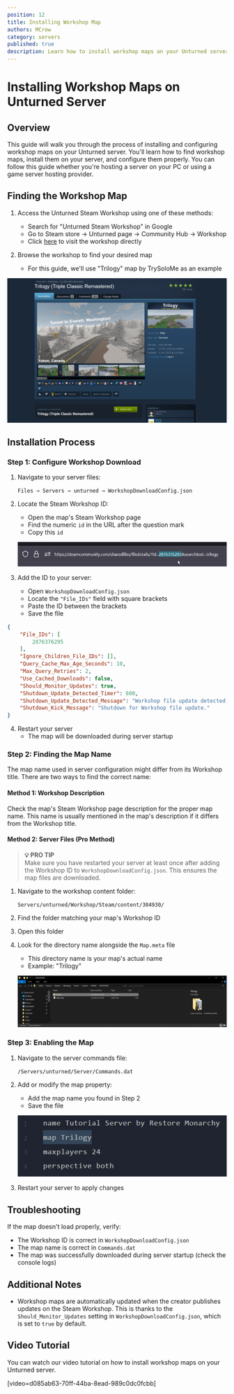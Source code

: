 ```yaml
---
position: 12
title: Installing Workshop Map
authors: MCrow
category: servers
published: true
description: Learn how to install workshop maps on your Unturned server.
---
```


# Installing Workshop Maps on Unturned Server

## Overview
This guide will walk you through the process of installing and configuring workshop maps on your Unturned server. You'll learn how to find workshop maps, install them on your server, and configure them properly. You can follow this guide whether you're hosting a server on your PC or using a game server hosting provider.

## Finding the Workshop Map

1. Access the Unturned Steam Workshop using one of these methods:
   - Search for "Unturned Steam Workshop" in Google
   - Go to Steam store → Unturned page → Community Hub → Workshop
   - Click [here](https://steamcommunity.com/app/304930/workshop/) to visit the workshop directly

2. Browse the workshop to find your desired map
   - For this guide, we'll use "Trilogy" map by TrySoloMe as an example

![Trilogy on Steam Workshop](assets/map_steam_workshop.png)

## Installation Process

### Step 1: Configure Workshop Download

1. Navigate to your server files:
   ```
   Files → Servers → unturned → WorkshopDownloadConfig.json
   ```

2. Locate the Steam Workshop ID:
   - Open the map's Steam Workshop page
   - Find the numeric `id` in the URL after the question mark
   - Copy this `id`

    ![Workshop ID in URL](assets/workshop_item_url.png)

3. Add the ID to your server:
   - Open `WorkshopDownloadConfig.json`
   - Locate the `"File_IDs"` field with square brackets
   - Paste the ID between the brackets
   - Save the file
```json
{
    "File_IDs": [
        2876376295
    ],
    "Ignore_Children_File_IDs": [],
    "Query_Cache_Max_Age_Seconds": 10,
    "Max_Query_Retries": 2,
    "Use_Cached_Downloads": false,
    "Should_Monitor_Updates": true,
    "Shutdown_Update_Detected_Timer": 600,
    "Shutdown_Update_Detected_Message": "Workshop file update detected, shutdown in: {0}",
    "Shutdown_Kick_Message": "Shutdown for Workshop file update."
}
```

4. Restart your server
   - The map will be downloaded during server startup

### Step 2: Finding the Map Name

The map name used in server configuration might differ from its Workshop title. There are two ways to find the correct name:

#### Method 1: Workshop Description
Check the map's Steam Workshop page description for the proper map name. This name is usually mentioned in the map's description if it differs from the Workshop title.

#### Method 2: Server Files (Pro Method)
> **💡 PRO TIP**  
> Make sure you have restarted your server at least once after adding the Workshop ID to `WorkshopDownloadConfig.json`. This ensures the map files are downloaded.

1. Navigate to the workshop content folder:
   ```
   Servers/unturned/Workshop/Steam/content/304930/
   ```
2. Find the folder matching your map's Workshop ID
3. Open this folder
4. Look for the directory name alongside the `Map.meta` file
   - This directory name is your map's actual name
   - Example: "Trilogy"

    ![Trilogy Map Folder](assets/trilogy_in_file_explorer.png)

### Step 3: Enabling the Map

1. Navigate to the server commands file:
   ```
   /Servers/unturned/Server/Commands.dat
   ```

2. Add or modify the map property:
   - Add the map name you found in Step 2
   - Save the file

   ![Trilogy Map in Commands.dat](assets/trilogy_commands_dat.png)

3. Restart your server to apply changes

## Troubleshooting

If the map doesn't load properly, verify:
- The Workshop ID is correct in `WorkshopDownloadConfig.json`
- The map name is correct in `Commands.dat`
- The map was successfully downloaded during server startup (check the console logs)

## Additional Notes
- Workshop maps are automatically updated when the creator publishes updates on the Steam Workshop. This is thanks to the `Should_Monitor_Updates` setting in `WorkshopDownloadConfig.json`, which is set to `true` by default.

## Video Tutorial
You can watch our video tutorial on how to install workshop maps on your Unturned server.

[video=d085ab63-70ff-44ba-8ead-989c0dc0fcbb]